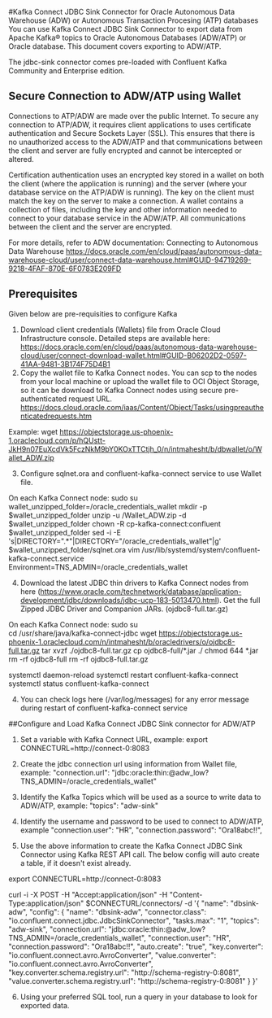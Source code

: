 #Kafka Connect JDBC Sink Connector for Oracle Autonomous Data Warehouse (ADW) or Autonomous Transaction Procesing (ATP) databases
You can use Kafka Connect JDBC Sink Connector to export data from Apache Kafka® topics to Oracle Autonomous Databases (ADW/ATP) or Oracle database. This document covers exporting to ADW/ATP. 

The jdbc-sink connector comes pre-loaded with Confluent Kafka Community and Enterprise edition.  

## Secure Connection to ADW/ATP using Wallet
Connections to ATP/ADW are made over the public Internet. To secure any connection to ATP/ADW, it requires 
client applications to uses certificate authentication and Secure Sockets Layer (SSL). 
This ensures that there is no unauthorized access to the ADW/ATP and that communications between the client 
and server are fully encrypted and cannot be intercepted or altered.

Certification authentication uses an encrypted key stored in a wallet on both the client (where the application
is running) and the server (where your database service on the ATP/ADW is running). 
The key on the client must match the key on the server to make a connection. 
A wallet contains a collection of files, including the key and other information needed to 
connect to your database service in the ADW/ATP. 
All communications between the client and the server are encrypted.

For more details, refer to ADW documentation: Connecting to Autonomous Data Warehouse
https://docs.oracle.com/en/cloud/paas/autonomous-data-warehouse-cloud/user/connect-data-warehouse.html#GUID-94719269-9218-4FAF-870E-6F0783E209FD



## Prerequisites
Given below are pre-requisities to configure Kafka
1. Download client credentials (Wallets) file from Oracle Cloud Infrastructure console. Detailed steps are available here: https://docs.oracle.com/en/cloud/paas/autonomous-data-warehouse-cloud/user/connect-download-wallet.html#GUID-B06202D2-0597-41AA-9481-3B174F75D4B1
2. Copy the wallet file to Kafka Connect nodes.  You can scp to the nodes from your local machine or upload the wallet file to OCI Object Storage, so it can be download to Kafka Connect nodes using secure pre-authenticated request URL.  
https://docs.cloud.oracle.com/iaas/Content/Object/Tasks/usingpreauthenticatedrequests.htm

Example: wget https://objectstorage.us-phoenix-1.oraclecloud.com/p/hQUstt-JkH9n07EuXcdVk5FczNkM9bY0KOxTTCtjh_0/n/intmahesht/b/dbwallet/o/Wallet_ADW.zip

3. Configure sqlnet.ora and confluent-kafka-connect service to use Wallet file.

On each Kafka Connect node:
sudo su  
wallet_unzipped_folder=/oracle_credentials_wallet
mkdir -p $wallet_unzipped_folder
unzip -u /Wallet_ADW.zip -d $wallet_unzipped_folder
chown -R  cp-kafka-connect:confluent $wallet_unzipped_folder
sed -i -E 's|DIRECTORY=".*"|DIRECTORY="/oracle_credentials_wallet"|g'  $wallet_unzipped_folder/sqlnet.ora
vim  /usr/lib/systemd/system/confluent-kafka-connect.service
Environment=TNS_ADMIN=/oracle_credentials_wallet

4. Download the latest JDBC thin drivers to Kafka Connect nodes from here (https://www.oracle.com/technetwork/database/application-development/jdbc/downloads/jdbc-ucp-183-5013470.html).  Get the full Zipped JDBC Driver and Companion JARs. (ojdbc8-full.tar.gz)

On each Kafka Connect node:
sudo su  
cd /usr/share/java/kafka-connect-jdbc
wget https://objectstorage.us-phoenix-1.oraclecloud.com/n/intmahesht/b/oracledrivers/o/ojdbc8-full.tar.gz
tar xvzf ./ojdbc8-full.tar.gz
cp ojdbc8-full/*.jar  ./
chmod 644 *.jar
rm -rf ojdbc8-full
rm -rf ojdbc8-full.tar.gz


 
systemctl daemon-reload
systemctl restart    confluent-kafka-connect
systemctl status    confluent-kafka-connect

4. You can check logs here (/var/log/messages) for any error message during restart of confluent-kafka-connect service
 

##Configure and Load Kafka Connect JDBC Sink connector for ADW/ATP

1. Set a variable with Kafka Connect URL, example: 
export CONNECTURL=http://connect-0:8083

2. Create the jdbc connection url using information from Wallet file, example: 
"connection.url": "jdbc:oracle:thin:@adw_low?TNS_ADMIN=/oracle_credentials_wallet"

3. Identify the Kafka Topics which will be used as a source to write data to ADW/ATP, example:
"topics": "adw-sink"

4. Identify the username and password to be used to connect to ADW/ATP, example 
"connection.user": "HR",
"connection.password": "Ora18abc!!",

5. Use the above information to create the Kafka Connect JDBC Sink Connector using Kafka REST API call.   The below config will auto create a table, if it doesn't exist already.

export CONNECTURL=http://connect-0:8083
 
curl -i -X POST -H "Accept:application/json"  -H  "Content-Type:application/json" $CONNECTURL/connectors/   -d '{
"name": "dbsink-adw",
"config": {
"name": "dbsink-adw",
"connector.class": "io.confluent.connect.jdbc.JdbcSinkConnector",
"tasks.max": "1",
"topics": "adw-sink",
"connection.url": "jdbc:oracle:thin:@adw_low?TNS_ADMIN=/oracle_credentials_wallet",
"connection.user": "HR",
"connection.password": "Ora18abc!!",
"auto.create": "true",
"key.converter": "io.confluent.connect.avro.AvroConverter",
"value.converter": "io.confluent.connect.avro.AvroConverter",
"key.converter.schema.registry.url": "http://schema-registry-0:8081",
"value.converter.schema.registry.url": "http://schema-registry-0:8081"
}
}' 

6. Using your preferred SQL tool,  run a query in your database to look for exported data. 



